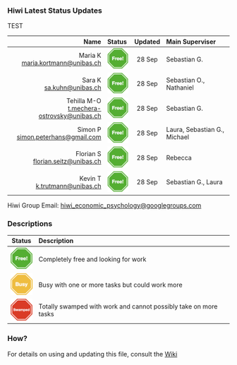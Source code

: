 ### Hiwi Latest Status Updates

TEST

| Name   |  Status |    Updated      |  Main Superviser |
|----------:|:-----|:-----:|:----------|
|Maria K<br><a href="mailto:maria.kortmann@unibas.ch">maria.kortmann@unibas.ch</a>  | <img width=50px src="images/free.png"> |    28 Sep| Sebastian G.<br>  |
| Sara K<br><a href="mailto:sa.kuhn@unibas.ch">sa.kuhn@unibas.ch</a>  | <img width=50px src="images/free.png"> | 28 Sep| Sebastian O., Nathaniel  |
| Tehilla M-O<br><a href="mailto:t.mechera-ostrovsky@unibas.ch">t.mechera-ostrovsky@unibas.ch</a>  | <img width=50px src="images/free.png"> |    28 Sep |Sebastian G. |
| Simon P<br><a href="simon.peterhans@gmail.com">simon.peterhans@gmail.com</a>   |  <img width=50px src="images/free.png">   |   28 Sep| Laura, Sebastian G., Michael |
| Florian S<br><a href="mailto:florian.seitz@unibas.ch">florian.seitz@unibas.ch</a>  |<img width=50px src="images/free.png"> |    28 Sep| Rebecca  |
| Kevin T<br><a href="k.trutmann@unibas.ch">k.trutmann@unibas.ch</a>   | <img width=50px src="images/free.png"> |    28 Sep| Sebastian G., Laura |

Hiwi Group Email: <a href="mailto:hiwi_economic_psychology@googlegroups.com">hiwi_economic_psychology@googlegroups.com</a> 


### Descriptions

| Status|      Description      |  
|----------|:-------------|
| <img width=50px src="images/free.png">|  Completely free and looking for work |
| <img width=50px src="images/busy.png">|  Busy with one or more tasks but could work more | 
| <img width=50px src="images/swamped.png">|  Totally swamped with work and cannot possibly take on more tasks  | 

### How?

For details on using and updating this file, consult the [Wiki](https://github.com/econpsychbasel/hiwi/wiki/home)
